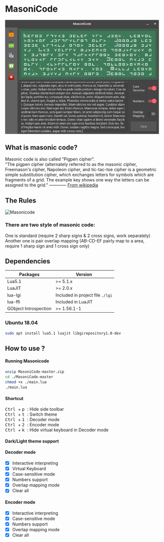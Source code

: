 # MasoniCode
<img src="./preview.png" width="550">   


## What is masonic code?
Masonic code is also called "Pigpen cipher".   
"The pigpen cipher (alternately referred to as the masonic cipher, Freemason's cipher, Napoleon cipher, and tic-tac-toe cipher is a geometric simple substitution cipher, which exchanges letters for symbols which are fragments of a grid. The example key shows one way the letters can be assigned to the grid." ———— [From wikipedia](https://en.wikipedia.org/wiki/Pigpen_cipher "From Wikipedia")   

## The Rules
![Masonicode](https://github.com/SatoSawa/MasoniCode/blob/master/Pigpen_Code.png)   
### There are two style of masonic code:   
One is standard (require 2 sharp signs & 2 cross signs, work separately)   
Another one is pair overlap mapping (AB-CD-EF pairly map to a area, require 1 sharp sign and 1 cross sign only)   

## Dependencies   
| Packages              | Version                          |
| --------------------- | -------------------------------- |
| Lua5.1                | \>= 5.1.x                        |
| LuaJIT                | \>= 2.0.x                        |
| lua-lgi               | Included in project file `./lgi` |
| lua-ffi               | Included in LuaJIT               |
| GObject Introspection | \>= 1.56.1-1                     |



### Ubuntu 18.04

```bash
sudo apt install lua5.1 luajit libgirepository1.0-dev
```



## How to use ?
#### Running Masonicode
```bash
unzip MasoniCode-master.zip
cd ./MasoniCode-master
chmod +x ./main.lua
./main.lua
```

#### Shortcut
<kbd> Ctrl </kbd> + <kbd> p </kbd> :  Hide side toolbar   
<kbd> Ctrl </kbd> + <kbd> t </kbd> :  Switch theme   
<kbd> Ctrl </kbd> + <kbd> 1 </kbd> :  Decoder mode   
<kbd> Ctrl </kbd> + <kbd> 2 </kbd> :  Encoder mode    
<kbd> Ctrl </kbd> + <kbd> k </kbd> :  Hide virtual keyboard in Decoder mode    


#### Dark/Light theme support

#### Decoder mode
- [x] Interactive interpreting
- [x] Virtual Keyboard
- [x] Case-sensitive mode 
- [x] Numbers support
- [x] Overlap mapping mode
- [x] Clear all   

#### Encoder mode
- [x] Interactive interpreting
- [x] Case-sensitive mode 
- [x] Numbers support
- [x] Overlap mapping mode
- [x] Clear all
